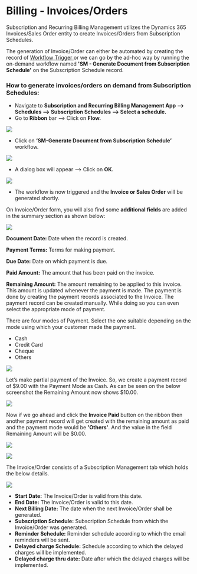 # Billing - Invoices/Orders

Subscription and Recurring Billing Management utilizes the Dynamics 365 Invoices/Sales Order entity to create Invoices/Orders from Subscription Schedules.&#x20;

The generation of Invoice/Order can either be automated by creating the record of [Workflow Trigger ](https://docs.inogic.com/subscription-and-recurring-billing-management/features/workflow-triggers)or we can go by the ad-hoc way by running the on-demand workflow named **'SM - Generate Document from Subscription Schedule'** on the Subscription Schedule record.

### How to generate invoices/orders on demand from Subscription Schedules:

* Navigate to **Subscription and Recurring Billing Management App --> Schedules --> Subscription Schedules --> Select a schedule.**
* Go to **Ribbon** bar --> Click on **Flow.**

![](../.gitbook/assets/Billing\_1.png)

* Click on **‘SM-Generate Document from Subscription Schedule’** workflow.

![](../.gitbook/assets/Billing\_2.png)

* A dialog box will appear --> Click on **OK.**

![](../.gitbook/assets/Billing\_3.png)

* The workflow is now triggered and the **Invoice or Sales Order** will be generated shortly.

On Invoice/Order form, you will also find some **additional fields** are added in the summary section as shown below:

![](../.gitbook/assets/Billing\_4.png)

**Document Date:** Date when the record is created.&#x20;

**Payment Terms:** Terms for making payment.&#x20;

**Due Date:** Date on which payment is due.&#x20;

**Paid Amount:** The amount that has been paid on the invoice.&#x20;

**Remaining Amount:** The amount remaining to be applied to this invoice. This amount is updated whenever the payment is made. The payment is done by creating the payment records associated to the Invoice. The payment record can be created manually. While doing so you can even select the appropriate mode of payment.

There are four modes of Payment. Select the one suitable depending on the mode using which your customer made the payment.

* Cash&#x20;
* Credit Card&#x20;
* Cheque&#x20;
* Others

![](../.gitbook/assets/Billing\_5.png)

Let’s make partial payment of the Invoice. So, we create a payment record of $9.00 with the Payment Mode as Cash. As can be seen on the below screenshot the Remaining Amount now shows $10.00.

![](../.gitbook/assets/Billing\_6.png)

Now if we go ahead and click the **Invoice Paid** button on the ribbon then another payment record will get created with the remaining amount as paid and the payment mode would be **'Others'**. And the value in the field Remaining Amount will be $0.00.

![](../.gitbook/assets/Billing\_7.png)

![](../.gitbook/assets/Billing\_8.png)

The Invoice/Order consists of a Subscription Management tab which holds the below details.

![](../.gitbook/assets/Billing\_9.png)

* **Start Date:** The Invoice/Order is valid from this date.&#x20;
* **End Date:** The Invoice/Order is valid to this date.&#x20;
* **Next Billing Date:** The date when the next Invoice/Order shall be generated.&#x20;
* **Subscription Schedule:** Subscription Schedule from which the Invoice/Order was generated.
* **Reminder Schedule:** Reminder schedule according to which the email reminders will be sent.&#x20;
* **Delayed charge Schedule:** Schedule according to which the delayed charges will be implemented.
* **Delayed charge thru date:** Date after which the delayed charges will be implemented.
